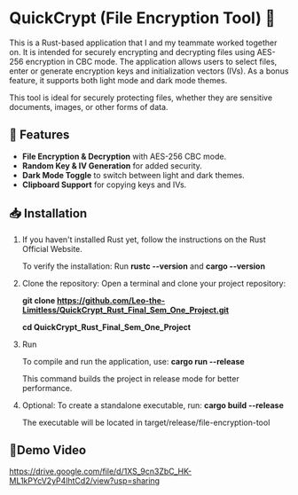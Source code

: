 # **QuickCrypt (File Encryption Tool)** 🔐
This is a Rust-based application that I and my teammate worked together on. It is intended for securely encrypting and decrypting files using AES-256 encryption in CBC mode. The application allows users to select files, enter or generate encryption keys and initialization vectors (IVs). As a bonus feature, it supports both light mode and dark mode themes.

This tool is ideal for securely protecting files, whether they are sensitive documents, images, or other forms of data.

## 🚀 Features
- **File Encryption & Decryption** with AES-256 CBC mode.
- **Random Key & IV Generation** for added security.
- **Dark Mode Toggle** to switch between light and dark themes.
- **Clipboard Support** for copying keys and IVs.

## 📥 Installation

1. If you haven't installed Rust yet, follow the instructions on the Rust Official Website.

    To verify the installation: Run **rustc --version** and **cargo --version**

2. Clone the repository:
    Open a terminal and clone your project repository:


    **git clone https://github.com/Leo-the-Limitless/QuickCrypt_Rust_Final_Sem_One_Project.git**

    **cd QuickCrypt_Rust_Final_Sem_One_Project**

3. Run
   
    To compile and run the application, use: **cargo run --release**

    This command builds the project in release mode for better performance.

4. Optional: To create a standalone executable, run: **cargo build --release**

    The executable will be located in target/release/file-encryption-tool

## 📼Demo Video
  https://drive.google.com/file/d/1XS_9cn3ZbC_HK-ML1kPYcV2yP4lhtCd2/view?usp=sharing
